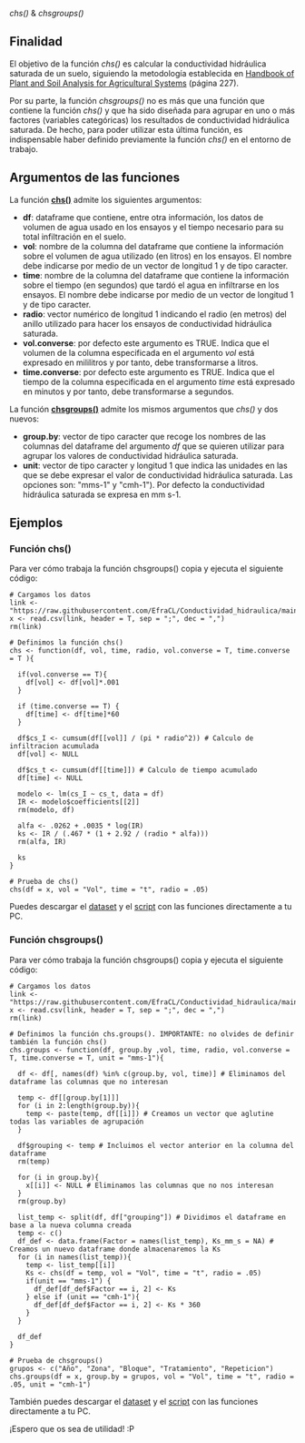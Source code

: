 *chs()* & *chsgroups()*

## Finalidad

El objetivo de la función *chs()* es calcular la conductividad hidráulica saturada de un suelo, siguiendo la metodología establecida en [Handbook of Plant and Soil Analysis for Agricultural Systems](https://zenodo.org/record/2553445) (página 227).

Por su parte, la función *chsgroups()* no es más que una función que contiene la función *chs()* y que ha sido diseñada para agrupar en uno o más factores (variables categóricas) los resultados de conductividad hidráulica saturada. De hecho, para poder utilizar esta última función, es indispensable haber definido previamente la función *chs()* en el entorno de trabajo.

## Argumentos de las funciones

La función [**chs()**](https://github.com/EfraCL/Conductividad_hidraulica/blob/main/Script_chs_chsgroups_functions.R) admite los siguientes argumentos:
- **df**: dataframe que contiene, entre otra información, los datos de volumen de agua usado en los ensayos y el tiempo necesario para su total infiltración en el suelo.
- **vol**: nombre de la columna del dataframe que contiene la información sobre el volumen de agua utilizado (en litros) en los ensayos. El nombre debe indicarse por medio de un vector de longitud 1 y de tipo caracter.
- **time**: nombre de la columna del dataframe que contiene la información sobre el tiempo (en segundos) que tardó el agua en infiltrarse en los ensayos. El nombre debe indicarse por medio de un vector de longitud 1 y de tipo caracter.
- **radio**: vector numérico de longitud 1 indicando el radio (en metros) del anillo utilizado para hacer los ensayos de conductividad hidráulica saturada.
- **vol.converse**: por defecto este argumento es TRUE. Indica que el volumen de la columna especificada en el argumento *vol* está expresado en mililitros y por tanto, debe transformarse a litros.
- **time.converse**: por defecto este argumento es TRUE. Indica que el tiempo de la columna especificada en el argumento *time* está expresado en minutos y por tanto, debe transformarse a segundos.

La función [**chsgroups()**](https://github.com/EfraCL/Conductividad_hidraulica/blob/main/Script_chs_chsgroups_functions.R) admite los mismos argumentos que *chs()* y dos nuevos:
- **group.by**: vector de tipo caracter que recoge los nombres de las columnas del dataframe del argumento *df* que se quieren utilizar para agrupar los valores de conductividad hidráulica saturada.
- **unit**: vector de tipo caracter y longitud 1 que indica las unidades en las que se debe expresar el valor de conductividad hidráulica saturada. Las opciones son: "mms-1" y "cmh-1"). Por defecto la conductividad hidráulica saturada se expresa en mm s-1.

## Ejemplos

### Función chs()
Para ver cómo trabaja la función chsgroups() copia y ejecuta el siguiente código: 

~~~~
# Cargamos los datos
link <- "https://raw.githubusercontent.com/EfraCL/Conductividad_hidraulica/main/prueba_chs.csv"
x <- read.csv(link, header = T, sep = ";", dec = ",")
rm(link)

# Definimos la función chs()
chs <- function(df, vol, time, radio, vol.converse = T, time.converse = T ){
  
  if(vol.converse == T){
    df[vol] <- df[vol]*.001
  } 
  
  if (time.converse == T) {
    df[time] <- df[time]*60
  }
  
  df$cs_I <- cumsum(df[[vol]] / (pi * radio^2)) # Calculo de infiltracion acumulada
  df[vol] <- NULL
  
  df$cs_t <- cumsum(df[[time]]) # Calculo de tiempo acumulado
  df[time] <- NULL
  
  modelo <- lm(cs_I ~ cs_t, data = df)
  IR <- modelo$coefficients[[2]]
  rm(modelo, df)
  
  alfa <- .0262 + .0035 * log(IR)
  ks <- IR / (.467 * (1 + 2.92 / (radio * alfa)))
  rm(alfa, IR)
  
  ks
}

# Prueba de chs()
chs(df = x, vol = "Vol", time = "t", radio = .05)
~~~~

Puedes descargar el [dataset](https://github.com/EfraCL/Conductividad_hidraulica/blob/main/prueba_chsgroups.csv) y el [script](https://github.com/EfraCL/Conductividad_hidraulica/blob/main/Script_chs_chsgroups_functions.R) con las funciones directamente a tu PC.


### Función chsgroups()
Para ver cómo trabaja la función chsgroups() copia y ejecuta el siguiente código: 

~~~~
# Cargamos los datos
link <- "https://raw.githubusercontent.com/EfraCL/Conductividad_hidraulica/main/prueba_chsgroups.csv"
x <- read.csv(link, header = T, sep = ";", dec = ",")
rm(link)

# Definimos la función chs.groups(). IMPORTANTE: no olvides de definir también la función chs()
chs.groups <- function(df, group.by ,vol, time, radio, vol.converse = T, time.converse = T, unit = "mms-1"){
  
  df <- df[, names(df) %in% c(group.by, vol, time)] # Eliminamos del dataframe las columnas que no interesan
  
  temp <- df[[group.by[1]]]
  for (i in 2:length(group.by)){
    temp <- paste(temp, df[[i]]) # Creamos un vector que aglutine todas las variables de agrupación
  }
  
  df$grouping <- temp # Incluimos el vector anterior en la columna del dataframe
  rm(temp)
  
  for (i in group.by){
    x[[i]] <- NULL # Eliminamos las columnas que no nos interesan
  }
  rm(group.by)
  
  list_temp <- split(df, df["grouping"]) # Dividimos el dataframe en base a la nueva columna creada
  temp <- c()
  df_def <- data.frame(Factor = names(list_temp), Ks_mm_s = NA) # Creamos un nuevo dataframe donde almacenaremos la Ks
  for (i in names(list_temp)){
    temp <- list_temp[[i]]
    Ks <- chs(df = temp, vol = "Vol", time = "t", radio = .05)
    if(unit == "mms-1") {
      df_def[df_def$Factor == i, 2] <- Ks
    } else if (unit == "cmh-1"){
      df_def[df_def$Factor == i, 2] <- Ks * 360
    }
  }
  
  df_def
}

# Prueba de chsgroups()
grupos <- c("Año", "Zona", "Bloque", "Tratamiento", "Repeticion")
chs.groups(df = x, group.by = grupos, vol = "Vol", time = "t", radio = .05, unit = "cmh-1")
~~~~

También puedes descargar el [dataset](https://github.com/EfraCL/Conductividad_hidraulica/blob/main/prueba_chsgroups.csv) y el [script](https://github.com/EfraCL/Conductividad_hidraulica/blob/main/Script_chs_chsgroups_functions.R) con las funciones directamente a tu PC.

¡Espero que os sea de utilidad! :P

